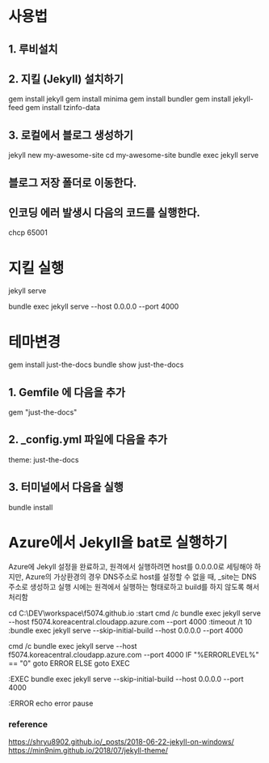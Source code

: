 # 사용법

## 1. 루비설치

## 2. 지킬 (Jekyll) 설치하기

gem install jekyll
gem install minima
gem install bundler
gem install jekyll-feed
gem install tzinfo-data

## 3. 로컬에서 블로그 생성하기

jekyll new my-awesome-site
cd my-awesome-site
bundle exec jekyll serve


## 블로그 저장 폴더로 이동한다.
## 인코딩 에러 발생시 다음의 코드를 실행한다.
chcp 65001

# 지킬 실행
jekyll serve

bundle exec jekyll serve --host 0.0.0.0 --port 4000

# 테마변경

gem install just-the-docs
bundle show just-the-docs

## 1. Gemfile 에 다음을 추가
gem "just-the-docs"

## 2. _config.yml 파일에 다음을 추가
theme: just-the-docs

## 3. 터미널에서 다음을 실행
bundle install


# Azure에서 Jekyll을 bat로 실행하기
Azure에 Jekyll 설정을 완료하고, 원격에서 실행하려면 host를 0.0.0.0로 세팅해야 하지만,
Azure의 가상환경의 경우 DNS주소로 host를 설정할 수 없을 때, _site는 DNS주소로 생성하고
실행 시에는 원격에서 실행하는 형태로하고 build를 하지 않도록 해서 처리함  


cd C:\DEV\workspace\f5074.github.io
:start cmd /c bundle exec jekyll serve --host f5074.koreacentral.cloudapp.azure.com --port 4000
:timeout /t 10
:bundle exec jekyll serve --skip-initial-build --host 0.0.0.0 --port 4000

cmd /c bundle exec jekyll serve --host f5074.koreacentral.cloudapp.azure.com --port 4000
IF "%ERRORLEVEL%" == "0" goto ERROR
ELSE goto EXEC

:EXEC
bundle exec jekyll serve --skip-initial-build --host 0.0.0.0 --port 4000

:ERROR
echo error
pause



### reference

https://shryu8902.github.io/_posts/2018-06-22-jekyll-on-windows/
https://min9nim.github.io/2018/07/jekyll-theme/
